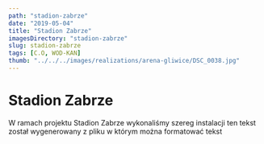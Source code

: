 ```yaml
---
path: "stadion-zabrze"
date: "2019-05-04"
title: "Stadion Zabrze"
imagesDirectory: "stadion-zabrze"
slug: stadion-zabrze
tags: [C.O, WOD-KAN]
thumb: "../../../images/realizations/arena-gliwice/DSC_0038.jpg"
---
```


# Stadion Zabrze

W ramach projektu Stadion Zabrze wykonaliśmy szereg instalacji 
ten tekst został wygenerowany z pliku w którym można formatować tekst
